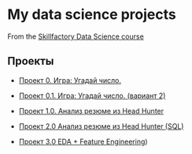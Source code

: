 # My data science projects


From the [Skillfactory Data Science course](https://skillfactory.ru/data-scientist)

## Проекты

* [Проект 0.  Игра: Угадай число.](https://github.com/PavelZhuravkov/sf_data_science/tree/main/project_0)

* [Проект 0.1.  Игра: Угадай число. (вариант 2)](https://github.com/PavelZhuravkov/sf_data_science/tree/main/project_0.1)

* [Проект 1.0. Анализ резюме из Head Hunter](https://github.com/PavelZhuravkov/sf_data_science/tree/main/project_1.0)

* [Проект 2.0  Анализ резюме из Head Hunter (SQL)](https://github.com/PavelZhuravkov/sf_data_science/tree/main/project_2.0)

* [Проект 3.0 EDA + Feature Engineering](https://github.com/PavelZhuravkov/sf_data_science/blob/main/projec_3.0/readme.md))

